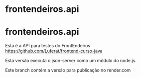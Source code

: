 # frontendeiros.api
 
# frontendeiros.api

Esta é a API para testes do FrontEndeiros https://github.com/Luferat/frontend-curso-java

Esta versão executa o json-server como um módulo do node.js.
 
Este branch contém a versão para publicação no render.com
